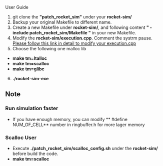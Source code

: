 User Guide
1. git clone the **"patch_rocket_sim"** under your **rocket-sim/**
2. Backup your original Makefile to different name.
3. Create a new Makefile under **rocket-sim/**, and following content **" -include patch_rocket_sim/Makefile "** in your new Makefile.
4. Modify the **rocket-sim/execution.cpp**. Comment the systrm pause.
[Please follow this link in detail to modify your execution.cpp](https://gist.github.com/ldotrg/88a1b4c3142bd0cfef069f259e5f6e70)
5. Choose the following one malloc lib 
- **make tm=ltalloc** 
-  **make tm=scalloc**
-  **make tm=glibc**
6. **./rocket-sim-exe**

## Note 
### Run simulation faster
- If you have enough memory, you can modify ** #define NUM_OF_CELL** number in ringbuffer.h for more lager memory
### Scalloc User
- Execute **./patch_rocket_sim/scalloc_config.sh** under the **rocket-sim/** before build the code.
- **make tm=scalloc**
